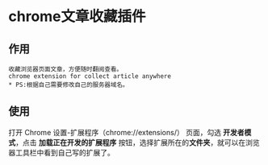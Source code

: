 chrome文章收藏插件
===========================
## 作用
	收藏浏览器页面文章，方便随时翻阅查看。
	chrome extension for collect article anywhere
	* PS:根据自己需要修改自己的服务器域名。

## 使用
打开 Chrome 设置-扩展程序（chrome://extensions/） 页面，勾选 **开发者模式**，点击 **加载正在开发的扩展程序** 按钮，选择扩展所在的**文件夹**，就可以在浏览器工具栏中看到自己写的扩展了。